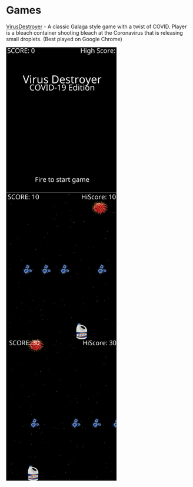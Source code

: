 # Games

[VirusDestroyer](http://austrotek.com/games/VirusDestroyer/VirusDestroyer.html) - A classic Galaga style game with a twist of COVID. Player is a bleach container shooting bleach at the Coronavirus that is releasing small droplets. (Best played on Google Chrome)

<img src="Screenshots/title.png" width=300 align=left>
<img src="Screenshots/one.png" width=300 align=center>
<img src="Screenshots/two.png" width=300>

